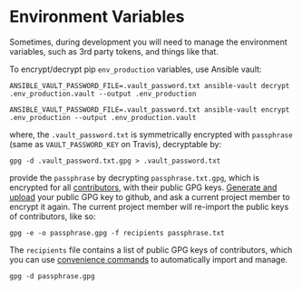 # Environment Variables

Sometimes, during development you will need to manage the environment variables, such as 3rd party tokens, and things like that.

To encrypt/decrypt pip `env_production` variables, use Ansible vault:

```
ANSIBLE_VAULT_PASSWORD_FILE=.vault_password.txt ansible-vault decrypt .env_production.vault --output .env_production
```

```
ANSIBLE_VAULT_PASSWORD_FILE=.vault_password.txt ansible-vault encrypt .env_production --output .env_production.vault
```

where, the `.vault_password.txt` is symmetrically encrypted with `passphrase` (same as `VAULT_PASSWORD_KEY` on Travis), decryptable by:

`gpg -d .vault_password.txt.gpg > .vault_password.txt` 

provide the `passphrase` by decrypting `passphrase.txt.gpg`, which is encrypted for all [contributors](https://api.github.com/repos/infamily/infinity/contributors), with their public GPG keys. [Generate and upload](https://help.github.com/articles/generating-a-new-gpg-key/) your public GPG key to github, and ask a current project member to encrypt it again. The current project member will re-import the public keys of contributors, like so:

```
gpg -e -o passphrase.gpg -f recipients passphrase.txt
```

The `recipients` file contains a list of public GPG keys of contributors, which you can use [convenience commands](https://gist.github.com/mindey/ebb24a49c7abe53a938222e9cc75642f) to automatically import and manage.

```
gpg -d passphrase.gpg
```
